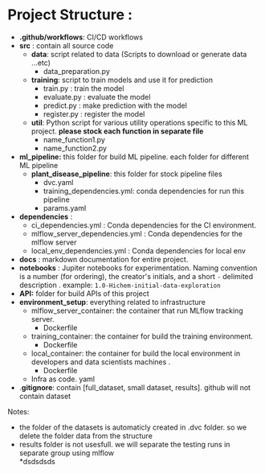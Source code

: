 # Project Structure :

* **.github/workflows**: CI/CD workflows
* **src** : contain all source code
  * **data**: script related to data (Scripts to download or generate data ...etc)
    * data_preparation.py 
  * **training**: script to train models and use it for prediction 
    * train.py : train the model
    * evaluate.py : evaluate the model
    * predict.py :  make prediction with the model
    * register.py : register the model
  * **util**: Python script for various utility operations specific to this ML project. **please stock each function in separate file**
    * name_function1.py 
    * name_function2.py
* **ml_pipeline:**  this folder for build ML pipeline. each folder for different ML pipeline
  * **plant_disease_pipeline**: this folder for stock pipeline files
    * dvc.yaml
    * training_dependencies.yml: conda dependencies for run this pipeline
    * params.yaml
* **dependencies** : 
  * ci_dependencies.yml : Conda dependencies for the CI environment.
  * mlflow_server_dependencies.yml : Conda dependencies for the mlflow server
  * local_env_dependencies.yml :  Conda  dependencies for local env
* **docs** :  markdown documentation for entire project.
* **notebooks** : Jupiter notebooks for experimentation. Naming convention is a number (for ordering),  the creator's initials, and a short `-` delimited description . example: `1.0-Hichem-initial-data-exploration`
* **API:** folder  for build APIs of this project
* **environment_setup**: everything related to infrastructure
  * mlflow_server_container:  the container that run MLflow tracking server.
    * Dockerfile
  * training_container: the container for build the training environment.
    * Dockerfile 
  * local_container: the container for build the local environment in developers and data scientists machines .
    * Dockerfile
  * Infra as code. yaml
* .**gitignore**: contain  [full_dataset, small dataset, results]. github will not contain dataset



Notes:

* the folder of the datasets is automaticly created in .dvc folder. so we delete the folder data from the structure
* results folder is not usesfull. we will separate the testing runs in separate group using mlflow  
*dsdsdsds
